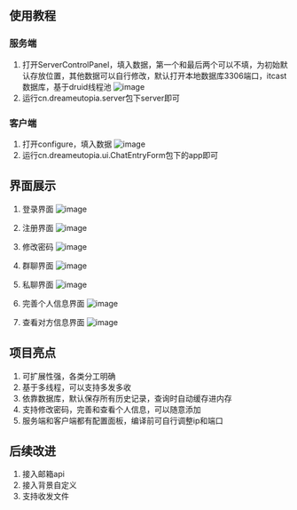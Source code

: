 ## 使用教程
### 服务端
1. 打开ServerControlPanel，填入数据，第一个和最后两个可以不填，为初始默认存放位置，其他数据可以自行修改，默认打开本地数据库3306端口，itcast数据库，基于druid线程池
   ![image](https://github.com/user-attachments/assets/270b2d65-c57a-4e62-acc9-4459ee907284)
2. 运行cn.dreameutopia.server包下server即可

### 客户端
1. 打开configure，填入数据
   ![image](https://github.com/user-attachments/assets/b4896327-b21c-472c-bd14-1e6bde2d08c8)
2. 运行cn.dreameutopia.ui.ChatEntryForm包下的app即可

## 界面展示
1. 登录界面
   ![image](https://github.com/user-attachments/assets/18dd7d90-1b14-4560-9a84-9a3bf397ee13)

2. 注册界面
   ![image](https://github.com/user-attachments/assets/4f2c3bd3-ce4b-45a4-b7ba-ba864f4db34d)

3. 修改密码
   ![image](https://github.com/user-attachments/assets/a5f83f9a-bb3c-45a6-800a-bddddb08bc3a)
   
4. 群聊界面
   ![image](https://github.com/user-attachments/assets/8e666599-c8ab-4444-97ba-026d09596c24)

5. 私聊界面
   ![image](https://github.com/user-attachments/assets/2a4e6983-5ffd-4805-aca6-a8112e7d6182)

7. 完善个人信息界面
   ![image](https://github.com/user-attachments/assets/449cef01-d3e9-47d0-9551-8230fdd96b52)

8. 查看对方信息界面
  ![image](https://github.com/user-attachments/assets/35e376bc-59a2-4a6c-a13e-a2cfc5331c66)


   

## 项目亮点
1. 可扩展性强，各类分工明确
2. 基于多线程，可以支持多发多收
3. 依靠数据库，默认保存所有历史记录，查询时自动缓存进内存
4. 支持修改密码，完善和查看个人信息，可以随意添加
5. 服务端和客户端都有配置面板，编译前可自行调整ip和端口

## 后续改进
1. 接入邮箱api
2. 接入背景自定义
3. 支持收发文件
